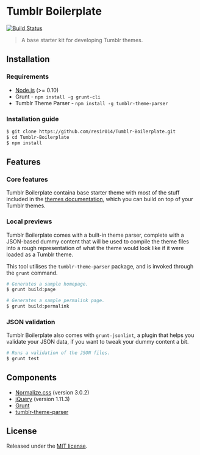 # Tumblr Boilerplate

[![Build Status](http://img.shields.io/travis/resir014/Tumblr-Boilerplate.svg)](https://travis-ci.org/resir014/Tumblr-Boilerplate)

> A base starter kit for developing Tumblr themes.

## Installation

### Requirements

* [Node.js](https://nodejs.org/) (>= 0.10)
* Grunt - `npm install -g grunt-cli`
* Tumblr Theme Parser - `npm install -g tumblr-theme-parser`

### Installation guide

```sh
$ git clone https://github.com/resir014/Tumblr-Boilerplate.git
$ cd Tumblr-Boilerplate
$ npm install
```

## Features

### Core features

Tumblr Boilerplate containa base starter theme with most of the stuff included in the [themes documentation](http://www.tumblr.com/docs/en/custom_themes), which you can build on top of your Tumblr themes.

### Local previews

Tumblr Boilerplate comes with a built-in theme parser, complete with a JSON-based dummy content that will be used to compile the theme files into a rough representation of what the theme would look like if it were loaded as a Tumblr theme.

This tool utilises the `tumblr-theme-parser` package, and is invoked through the `grunt` command.

```sh
# Generates a sample homepage.
$ grunt build:page

# Generates a sample permalink page.
$ grunt build:permalink
```

### JSON validation

Tumblr Boilerplate also comes with `grunt-jsonlint`, a plugin that helps you validate your JSON data, if you want to tweak your dummy content a bit.

```sh
# Runs a validation of the JSON files.
$ grunt test
```

## Components

* [Normalize.css](http://necolas.github.io/normalize.css/) (version 3.0.2)
* [jQuery](https://jquery.com/) (version 1.11.3)
* [Grunt](http://gruntjs.com/)
* [tumblr-theme-parser](https://github.com/carrot/tumblr-theme-parser)

## License

Released under the [MIT license](https://github.com/resir014/Tumblr-Boilerplate/blob/master/LICENSE).
